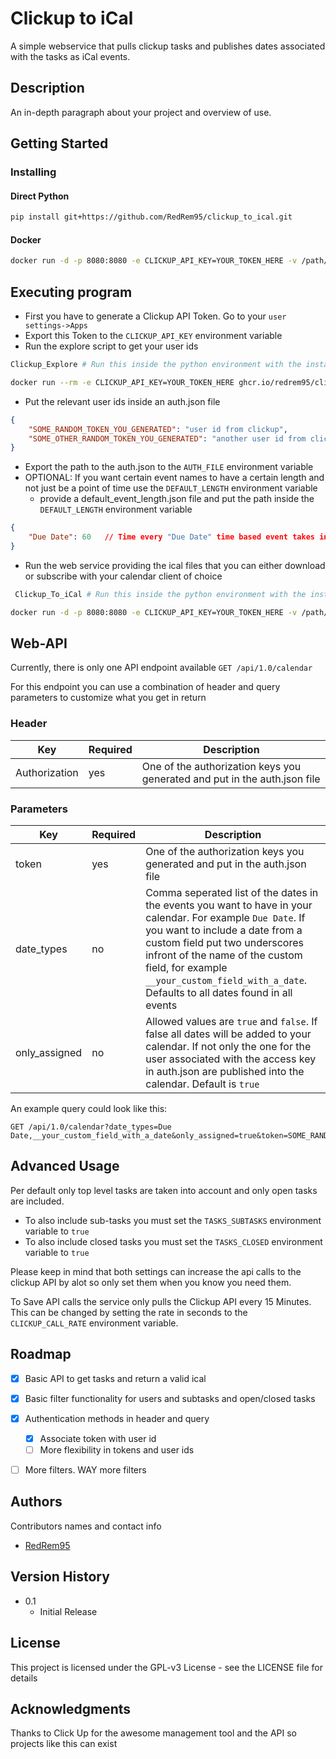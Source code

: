 # Clickup to iCal

A simple webservice that pulls clickup tasks and publishes dates associated with the tasks as iCal events.

## Description

An in-depth paragraph about your project and overview of use.

## Getting Started

### Installing

#### Direct Python

``` bash
pip install git+https://github.com/RedRem95/clickup_to_ical.git
```

#### Docker
``` bash
docker run -d -p 8080:8080 -e CLICKUP_API_KEY=YOUR_TOKEN_HERE -v /path/to/auth.json:/auth.json -v /path/to/default_event_length.json:/def_len.json clickup_to_ical
```

## Executing program

* First you have to generate a Clickup API Token. Go to your `user settings->Apps`
* Export this Token to the `CLICKUP_API_KEY` environment variable
* Run the explore script to get your user ids
``` bash
Clickup_Explore # Run this inside the python environment with the installed package 
```
``` bash
docker run --rm -e CLICKUP_API_KEY=YOUR_TOKEN_HERE ghcr.io/redrem95/clickup_to_ical Clickup_Explore 
```
* Put the relevant user ids inside an auth.json file
``` json
{
    "SOME_RANDOM_TOKEN_YOU_GENERATED": "user id from clickup",
    "SOME_OTHER_RANDOM_TOKEN_YOU_GENERATED": "another user id from clickup"
}
```
* Export the path to the auth.json to the `AUTH_FILE` environment variable
* OPTIONAL: If you want certain event names to have a certain length and not just be a point of time use the `DEFAULT_LENGTH` environment variable
  * provide a default_event_length.json file and put the path inside the `DEFAULT_LENGTH` environment variable
``` json
{
    "Due Date": 60   // Time every "Due Date" time based event takes in seconds
}
```
* Run the web service providing the ical files that you can either download or subscribe with your calendar client of choice
``` bash
 Clickup_To_iCal # Run this inside the python environment with the installed package 
```
``` bash
docker run -d -p 8080:8080 -e CLICKUP_API_KEY=YOUR_TOKEN_HERE -v /path/to/auth.json:/auth.json -v /path/to/default_event_length.json:/def_len.json ghcr.io/redrem95/clickup_to_ical
```

## Web-API

Currently, there is only one API endpoint available `GET /api/1.0/calendar`

For this endpoint you can use a combination of header and query parameters to customize what you get in return

### Header
| Key           | Required | Description                                                               |
|---------------|----------|---------------------------------------------------------------------------|
| Authorization | yes      | One of the authorization keys you generated and put in the auth.json file |

### Parameters
| Key           | Required | Description                                                                                                                                                                                                                                                                                                        |
|---------------|----------|--------------------------------------------------------------------------------------------------------------------------------------------------------------------------------------------------------------------------------------------------------------------------------------------------------------------|
| token         | yes      | One of the authorization keys you generated and put in the auth.json file                                                                                                                                                                                                                                          |
| date_types    | no       | Comma seperated list of the dates in the events you want to have in your calendar. For example `Due Date`. If you want to include a date from a custom field put two underscores infront of the name of the custom field, for example `__your_custom_field_with_a_date`. Defaults to all dates found in all events |
| only_assigned | no       | Allowed values are `true` and `false`. If false all dates will be added to your calendar. If not only the one for the user associated with the access key in auth.json are published into the calendar. Default is `true`                                                                                          |

An example query could look like this:
```http request
GET /api/1.0/calendar?date_types=Due Date,__your_custom_field_with_a_date&only_assigned=true&token=SOME_RANDOM_TOKEN_YOU_GENERATED
```

## Advanced Usage

Per default only top level tasks are taken into account and only open tasks are included.

* To also include sub-tasks you must set the `TASKS_SUBTASKS` environment variable to `true`
* To also include closed tasks you must set the `TASKS_CLOSED` environment variable to `true`

Please keep in mind that both settings can increase the api calls to the clickup API by alot so only set them when you know you need them.

To Save API calls the service only pulls the Clickup API every 15 Minutes. This can be changed by setting the rate in seconds to the `CLICKUP_CALL_RATE` environment variable.


## Roadmap

- [x] Basic API to get tasks and return a valid ical
- [x] Basic filter functionality for users and subtasks and open/closed tasks
- [x] Authentication methods in header and query
  - [x] Associate token with user id
  - [ ] More flexibility in tokens and user ids
- [ ] More filters. WAY more filters



## Authors

Contributors names and contact info

* [RedRem95](https://github.com/RedRem95)

## Version History

* 0.1
    * Initial Release

## License

This project is licensed under the GPL-v3 License - see the LICENSE file for details

## Acknowledgments

Thanks to Click Up for the awesome management tool and the API so projects like this can exist